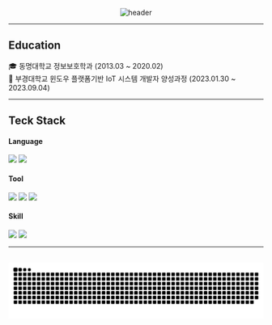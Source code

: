 <div align="center">
 
![header](https://capsule-render.vercel.app/api?type=waving&color=auto&height=200&section=header&text=Welcome&fontSize=60&animation=fadeIn&fontAlignY=38&desc=AhnJeongJae's%20GitHub%20Profile&descAlignY=51&descAlign=62)
</div>

--- 
## Education
:mortar_board: 동명대학교 정보보호학과 (2013.03 ~ 2020.02) <br/>
:book: 부경대학교 윈도우 플랫폼기반 IoT 시스템 개발자 양성과정 (2023.01.30 ~ 2023.09.04)

---
## Teck Stack

#### Language
<img src="https://img.shields.io/badge/-C%23-1159CC?style=flat&logo=Csharp&logoColor=white"> <img src="https://img.shields.io/badge/python-FABC0C?style=flat&logo=python&logoColor=white"> 
 


#### Tool
<img src="https://img.shields.io/badge/visualstudio-5C2D91?style=flat&logo=visualstudio&logoColor=white"> <img src="https://img.shields.io/badge/visualstudiocode-007ACC?style=flat&logo=visualstudiocode&logoColor=white"> <img src="https://img.shields.io/badge/mysql-4479A1?style=flat&logo=mysql&logoColor=white">

#### Skill
<img src="https://img.shields.io/badge/raspberrypi-A22846?style=flat&logo=raspberrypi&logoColor=white"> <img src="https://img.shields.io/badge/-asp.net-000000?style=flat&logo=dotnet&logoColor=white">
</br>

---

</br>
<img src="https://raw.githubusercontent.com/Platane/snk/output/github-contribution-grid-snake.svg" />
